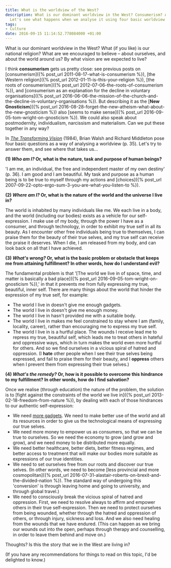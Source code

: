 ```yaml
---
title: What is the worldview of the West?
description: What is our dominant worldview in the West? Consumerism? A New Gnosticism?
  Let's see what happens when we analyse it using four basic worldview questions.
tags:
- Culture
date: 2016-09-15 11:14:52.778084000 +01:00
---
```

What is our dominant worldview in the West? What (if you like) is our national religion? What are we encouraged to believe &ndash; about ourselves, and about the world around us? By what vision are we expected to live?

I think **consumerism** gets us pretty close: see previous posts on [consumerism]({% post_url 2011-08-17-what-is-consumerism %}), [the Western religion]({% post_url 2012-01-11-is-this-your-religion %}), [the roots of consumerism]({% post_url 2012-07-06-the-roots-of-consumerism %}), and [consumerism as an explanation for the decline in voluntary organisations]({% post_url 2016-06-06-the-mission-of-the-church-and-the-decline-in-voluntary-organisations %}). But describing it as the [**New Gnosticism**]({% post_url 2016-08-28-forget-the-new-atheism-what-about-the-new-gnosticism %}) also [seems to make sense]({% post_url 2016-09-05-tom-wright-on-gnosticism %}). We could also speak about postmodernity, individualism, narcissism and materialism. Can we put these together in any way?

In [_The Transforming Vision_](http://www.ivpress.com/cgi-ivpress/book.pl/code=973) (1984), Brian Walsh and Richard Middleton pose four basic questions as a way of analysing a worldview (p. 35). Let's try to answer them, and see where that takes us...

**(1) _Who am I?_ Or, what is the nature, task and purpose of human beings?**

'I am me, an individual, the free and independent master of my own destiny' (p. 36). I am good and I am beautiful. My task and purpose as a human being is to be true to myself through my actions and [choices]({% post_url 2007-09-22-opto-ergo-sum-3-you-are-what-you-listen-to %}).

**(2) _Where am I?_ Or, what is the nature of the world and the universe I live in?**

The world is inhabited by many individuals like me. We each live in a body, and the world (including our bodies) exists as a vehicle for our self-expression. I make use of my body, through the power I have as a consumer, and through technology, in order to exhibit my true self in all its beauty. As I encounter other free individuals being true to themselves, I can praise them for the beauty of their true selves, and my true self can receive the praise it deserves. When I die, I am released from my body, and can look back on all that I have achieved.

**(3) _What's wrong?_ Or, what is the basic problem or obstacle that keeps me from attaining fulfillment? In other words, how do I understand evil?**

The fundamental problem is that '[The world we live in of space, time, and matter is basically a bad place]({% post_url 2016-09-05-tom-wright-on-gnosticism %}),' in that it prevents me from fully expressing my true, beautiful, inner self. There are many things about the world that hinder the expression of my true self, for example:

* The world I live in doesn't give me enough gadgets.
* The world I live in doesn't give me enough money.
* The world I live in hasn't provided me with a suitable body.
* The world I live in makes me feel constrained to stay where I am (family, locality, career), rather than encouraging me to express my true self.
* The world I live in is a hurtful place. The wounds I receive lead me to repress my true, beautiful self, which leads me to treat others in hateful and oppressive ways, which in turn makes the world even more hurtful for others. And so we find ourselves in a vicious spiral of hatred and oppression. (I **hate** other people when I see their true selves being expressed, and fail to praise them for their beauty, and I **oppress** others when I prevent them from expressing their true selves.)

**(4) _What's the remedy?_ Or, how is it possible to overcome this hindrance to my fulfillment? In other words, how do I find salvation?**

Once we realise (through education) the nature of the problem, the solution is to [fight against the constraints of the world we live in]({% post_url 2013-02-18-freedom-from-nature %}), by dealing with each of those hindrances to our authentic self-expression:

* We need [more gadgets](http://babylonbee.com/news/local-man-confident-iphone-7-will-fulfill-innermost-longings/). We need to make better use of the world and all its resources in order to give us the technological means of expressing our true selves.
* We need more money to empower us as consumers, so that we can be true to ourselves. So we need the economy to grow (and grow and grow), and we need money to be distributed more equally.
* We need better healthcare, better diets, better fitness regimes, and better access to treatment that will make our bodies more suitable as expressions of our true identities.
* We need to set ourselves free from our roots and discover our true selves. (In other words, we need to become [less provincial and more cosmopolitan]({% post_url 2016-07-31-alastair-roberts-on-brexit-and-the-divided-nation %}). The standard way of undergoing this 'conversion' is through leaving home and going to university, and through global travel.)
* We need to consciously break the vicious spiral of hatred and oppression. First, we need to resolve always to affirm and empower others in their true self-expression. Then we need to protect ourselves from being wounded, whether through the hatred and oppression of others, or through injury, sickness and loss. And we also need healing from the wounds that we have endured. (This can happen as we bring our wounds out into the open, perhaps through therapy and counselling, in order to leave them behind and move on.)

Thoughts? Is this the story that we in the West are living in?

(If you have any recommendations for things to read on this topic, I'd be delighted to know.)
